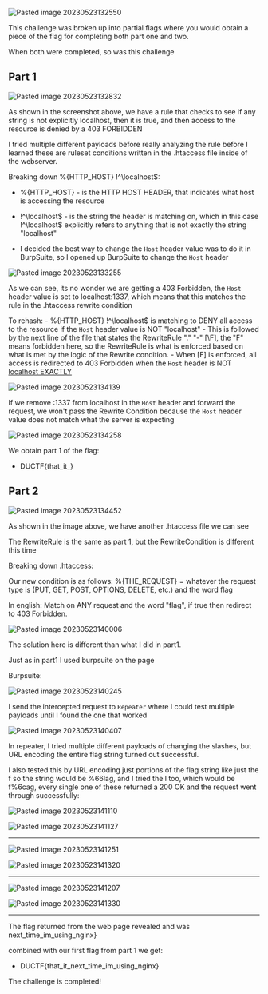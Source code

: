 
![Pasted image 20230523132550](https://github.com/GoldenEmp3R0R/DownUnderCTF-2022-Write-Up/assets/125948172/9a9bebdc-c4b6-4c1c-9753-85dda462eba6)

This challenge was broken up into partial flags where you would obtain a piece of the flag for completing both part one and two. 

When both were completed, so was this challenge




## Part 1

![Pasted image 20230523132832](https://github.com/GoldenEmp3R0R/DownUnderCTF-2022-Write-Up/assets/125948172/b9718be9-48c9-4cc8-9914-4abf55ec15f0)

 As shown in the screenshot above, we have a rule that checks to see if any string is not explicitly localhost, then it is true, and then access to the resource is denied by a 403 FORBIDDEN 


I tried multiple different payloads before really analyzing the rule before I learned these are ruleset conditions written in the .htaccess file inside of the webserver. 


Breaking down %{HTTP_HOST} !^\localhost$:

- %{HTTP_HOST} - is the HTTP HOST HEADER, that indicates what host is accessing the resource

- !^\localhost$ - is the string the header is matching on, which in this case !^\localhost$ explicitly refers to anything that is not exactly the string "localhost"


- I decided the best way to change the `Host` header value was to do it in BurpSuite, so I opened up BurpSuite to change the `Host` header


![Pasted image 20230523133255](https://github.com/GoldenEmp3R0R/DownUnderCTF-2022-Write-Up/assets/125948172/e6648a0b-7b51-47bd-a0f5-306e78576d0c)




As we can see, its no wonder we are getting a 403 Forbidden, the `Host` header value is set to localhost:1337, which means that this matches the rule in the .htaccess rewrite condition

To rehash: 
	- %{HTTP_HOST} !^\localhost$ is matching to DENY all access to the resource if the `Host` header value is NOT "localhost"
	- This is followed by the next line of the file that states the RewriteRule "." "-" \[\F\], the "F" means forbidden here, so the RewriteRule is what is enforced based on what is met by the logic of the Rewrite condition. 
	- When \[F] is enforced, all access is redirected to 403 Forbidden when the `Host` header is NOT <u>localhost EXACTLY</u>


![Pasted image 20230523134139](https://github.com/GoldenEmp3R0R/DownUnderCTF-2022-Write-Up/assets/125948172/83e79d4c-4b9a-469b-baa1-8d04a639d6ef)


If we remove :1337 from localhost in the `Host` header and forward the request, we won't pass the Rewrite Condition because the `Host` header value does not match what the server is expecting


![Pasted image 20230523134258](https://github.com/GoldenEmp3R0R/DownUnderCTF-2022-Write-Up/assets/125948172/9691e903-5436-4829-9b03-189d8d353682)


We obtain part 1 of the flag:

- DUCTF{that_it_}



## Part 2


![Pasted image 20230523134452](https://github.com/GoldenEmp3R0R/DownUnderCTF-2022-Write-Up/assets/125948172/8c977c23-ded4-4905-99a8-55b9e72e6c1a)


As shown in the image above, we have another .htaccess file we can see

The RewriteRule is the same as part 1, but the RewriteCondition is different this time


Breaking down .htaccess:

Our new condition is as follows:
%{THE_REQUEST} = whatever the request type is (PUT, GET, POST, OPTIONS, DELETE, etc.)
and the word flag

In english: Match on ANY request and the word "flag", if true then redirect to 403 Forbidden.


![Pasted image 20230523140006](https://github.com/GoldenEmp3R0R/DownUnderCTF-2022-Write-Up/assets/125948172/e1099f34-50ae-4408-8542-e5a0fce08842)



The solution here is different than what I did in part1.


Just as in part1 I used burpsuite on the page 



Burpsuite:

![Pasted image 20230523140245](https://github.com/GoldenEmp3R0R/DownUnderCTF-2022-Write-Up/assets/125948172/256eab31-aafe-425c-81f7-122c9455ac3f)



I send the intercepted request to `Repeater` where I could test multiple payloads until I found the one that worked


![Pasted image 20230523140407](https://github.com/GoldenEmp3R0R/DownUnderCTF-2022-Write-Up/assets/125948172/a09745e5-f521-4737-b2c1-9169a54255f9)



In repeater, I tried multiple different payloads of changing the slashes, but URL encoding the entire flag string turned out successful.

I also tested this by URL encoding just portions of the flag string like just the f so the string would be %66lag,
and I tried the l too, which would be f%6cag, every single one of these returned a 200 OK and the request went through successfully:


![Pasted image 20230523141110](https://github.com/GoldenEmp3R0R/DownUnderCTF-2022-Write-Up/assets/125948172/0f06639b-22ef-48b1-b7a3-0a080a780e1c)


![Pasted image 20230523141127](https://github.com/GoldenEmp3R0R/DownUnderCTF-2022-Write-Up/assets/125948172/e465ca41-9cec-408c-be3b-05a4e23f9e75)


----

![Pasted image 20230523141251](https://github.com/GoldenEmp3R0R/DownUnderCTF-2022-Write-Up/assets/125948172/4a620126-ef6f-42f0-9e10-1a2b6d8f5668)



![Pasted image 20230523141320](https://github.com/GoldenEmp3R0R/DownUnderCTF-2022-Write-Up/assets/125948172/7be4a820-033b-4ca0-aff2-e38bee7c8732)

---

![Pasted image 20230523141207](https://github.com/GoldenEmp3R0R/DownUnderCTF-2022-Write-Up/assets/125948172/36984404-495b-4c7e-9ac1-1ed1b05e1d8a)


![Pasted image 20230523141330](https://github.com/GoldenEmp3R0R/DownUnderCTF-2022-Write-Up/assets/125948172/b6dfc7d2-1cc1-4e5a-84c9-89371a866c1f)


---



The flag returned from the web page revealed and was next_time_im_using_nginx}

combined with our first flag from part 1 we get:


- DUCTF{that_it_next_time_im_using_nginx}


The challenge is completed!
